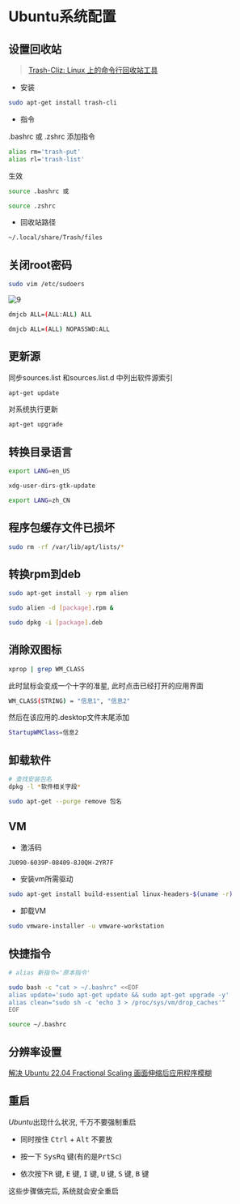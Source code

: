<!--
 * @Brief        : 
 * @Author       : dmjcb
 * @Date         : 2023-09-16 16:18:19
 * @LastEditors  : dmjcb@outlook.com
 * @LastEditTime : 2024-09-22 01:29:43
-->

# Ubuntu系统配置

## 设置回收站

> [Trash-Cliz: Linux 上的命令行回收站工具](https://zhuanlan.zhihu.com/p/44948578)

- 安装

```sh
sudo apt-get install trash-cli
```

- 指令

.bashrc 或 .zshrc 添加指令

```sh
alias rm='trash-put'
alias rl='trash-list'
```

生效

```sh
source .bashrc 或

source .zshrc
```

- 回收站路径

```sh
~/.local/share/Trash/files
```

## 关闭root密码

```sh
sudo vim /etc/sudoers
```

![9](/.imgur/2021-07-17_00-08.png)

```sh
dmjcb ALL=(ALL:ALL) ALL

dmjcb ALL=(ALL) NOPASSWD:ALL
```

## 更新源

同步sources.list 和sources.list.d 中列出软件源索引

```sh
apt-get update
```

对系统执行更新
  
```sh
apt-get upgrade
```

## 转换目录语言

```sh
export LANG=en_US

xdg-user-dirs-gtk-update

export LANG=zh_CN
```

## 程序包缓存文件已损坏

```sh
sudo rm -rf /var/lib/apt/lists/*  
```

## 转换rpm到deb

```sh
sudo apt-get install -y rpm alien

sudo alien -d [package].rpm &

sudo dpkg -i [package].deb
```

## 消除双图标

```sh
xprop | grep WM_CLASS
```

此时鼠标会变成一个十字的准星, 此时点击已经打开的应用界面

```sh
WM_CLASS(STRING) = "信息1", "信息2"
```

然后在该应用的.desktop文件末尾添加

```sh
StartupWMClass=信息2
```

## 卸载软件

```sh
# 查找安装包名
dpkg -l *软件相关字段*

sudo apt-get --purge remove 包名
```

## VM

- 激活码

```sh
JU090-6039P-08409-8J0QH-2YR7F
```

- 安装vm所需驱动

```sh
sudo apt-get install build-essential linux-headers-$(uname -r)
```

- 卸载VM

```sh
sudo vmware-installer -u vmware-workstation
```

## 快捷指令

```sh
# alias 新指令='原本指令'

sudo bash -c "cat > ~/.bashrc" <<EOF
alias update='sudo apt-get update && sudo apt-get upgrade -y'
alias clean="sudo sh -c 'echo 3 > /proc/sys/vm/drop_caches'"
EOF

source ~/.bashrc
```

## 分辨率设置

[解决 Ubuntu 22.04 Fractional Scaling 画面伸缩后应用程序模糊](https://blog.csdn.net/wu_weijie/article/details/126401259)

## 重启

$Ubuntu$出现什么状况, 千万不要强制重启

- 同时按住 <kbd>Ctrl</kbd> + <kbd>Alt</kbd> 不要放

- 按一下 <kbd>SysRq</kbd> 键(有的是<kbd>PrtSc</kbd>)

- 依次按下<kbd>R</kbd> 键, <kbd>E</kbd> 键, <kbd>I</kbd> 键, <kbd>U</kbd> 键, <kbd>S</kbd> 键, <kbd>B</kbd> 键

这些步骤做完后, 系统就会安全重启
